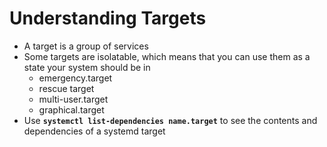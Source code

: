 # Understanding Targets



* A target is a group of services&#x20;
* Some targets are isolatable, which means that you can use them as a state your system should be in
  * emergency.target&#x20;
  * rescue target&#x20;
  * multi-user.target&#x20;
  * graphical.target
* Use **`systemctl list-dependencies name.target`** to see the contents and dependencies of a systemd target

